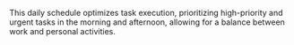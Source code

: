 This daily schedule optimizes task execution, prioritizing high-priority and urgent tasks in the morning and afternoon, allowing for a balance between work and personal activities.
